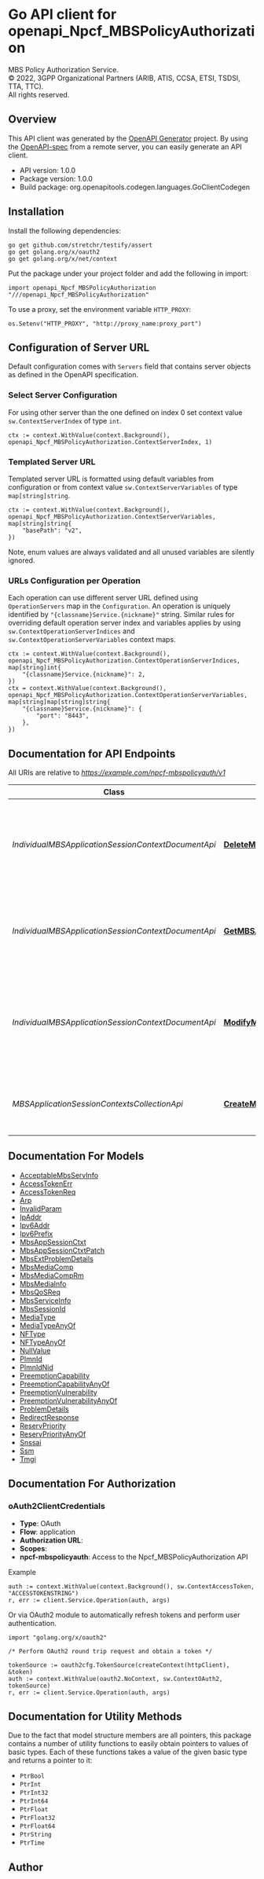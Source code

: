 # Go API client for openapi_Npcf_MBSPolicyAuthorization

MBS Policy Authorization Service.  
© 2022, 3GPP Organizational Partners (ARIB, ATIS, CCSA, ETSI, TSDSI, TTA, TTC).  
All rights reserved.


## Overview
This API client was generated by the [OpenAPI Generator](https://openapi-generator.tech) project.  By using the [OpenAPI-spec](https://www.openapis.org/) from a remote server, you can easily generate an API client.

- API version: 1.0.0
- Package version: 1.0.0
- Build package: org.openapitools.codegen.languages.GoClientCodegen

## Installation

Install the following dependencies:

```shell
go get github.com/stretchr/testify/assert
go get golang.org/x/oauth2
go get golang.org/x/net/context
```

Put the package under your project folder and add the following in import:

```golang
import openapi_Npcf_MBSPolicyAuthorization "///openapi_Npcf_MBSPolicyAuthorization"
```

To use a proxy, set the environment variable `HTTP_PROXY`:

```golang
os.Setenv("HTTP_PROXY", "http://proxy_name:proxy_port")
```

## Configuration of Server URL

Default configuration comes with `Servers` field that contains server objects as defined in the OpenAPI specification.

### Select Server Configuration

For using other server than the one defined on index 0 set context value `sw.ContextServerIndex` of type `int`.

```golang
ctx := context.WithValue(context.Background(), openapi_Npcf_MBSPolicyAuthorization.ContextServerIndex, 1)
```

### Templated Server URL

Templated server URL is formatted using default variables from configuration or from context value `sw.ContextServerVariables` of type `map[string]string`.

```golang
ctx := context.WithValue(context.Background(), openapi_Npcf_MBSPolicyAuthorization.ContextServerVariables, map[string]string{
	"basePath": "v2",
})
```

Note, enum values are always validated and all unused variables are silently ignored.

### URLs Configuration per Operation

Each operation can use different server URL defined using `OperationServers` map in the `Configuration`.
An operation is uniquely identified by `"{classname}Service.{nickname}"` string.
Similar rules for overriding default operation server index and variables applies by using `sw.ContextOperationServerIndices` and `sw.ContextOperationServerVariables` context maps.

```golang
ctx := context.WithValue(context.Background(), openapi_Npcf_MBSPolicyAuthorization.ContextOperationServerIndices, map[string]int{
	"{classname}Service.{nickname}": 2,
})
ctx = context.WithValue(context.Background(), openapi_Npcf_MBSPolicyAuthorization.ContextOperationServerVariables, map[string]map[string]string{
	"{classname}Service.{nickname}": {
		"port": "8443",
	},
})
```

## Documentation for API Endpoints

All URIs are relative to *https://example.com/npcf-mbspolicyauth/v1*

Class | Method | HTTP request | Description
------------ | ------------- | ------------- | -------------
*IndividualMBSApplicationSessionContextDocumentApi* | [**DeleteMBSAppSessionCtxt**](docs/IndividualMBSApplicationSessionContextDocumentApi.md#deletembsappsessionctxt) | **Delete** /contexts/{contextId} | Request the deletion of an existing Individual MBS Application Session Context resource.
*IndividualMBSApplicationSessionContextDocumentApi* | [**GetMBSAppSessionCtxt**](docs/IndividualMBSApplicationSessionContextDocumentApi.md#getmbsappsessionctxt) | **Get** /contexts/{contextId} | Read an existing Individual MBS Application Session Context resource.
*IndividualMBSApplicationSessionContextDocumentApi* | [**ModifyMBSAppSessionCtxt**](docs/IndividualMBSApplicationSessionContextDocumentApi.md#modifymbsappsessionctxt) | **Patch** /contexts/{contextId} | Request the modification of an existing Individual MBS Application Session Context resource.
*MBSApplicationSessionContextsCollectionApi* | [**CreateMBSAppSessionCtxt**](docs/MBSApplicationSessionContextsCollectionApi.md#creatembsappsessionctxt) | **Post** / contexts | Request the creation of a new MBS Application Session Context.


## Documentation For Models

 - [AcceptableMbsServInfo](docs/AcceptableMbsServInfo.md)
 - [AccessTokenErr](docs/AccessTokenErr.md)
 - [AccessTokenReq](docs/AccessTokenReq.md)
 - [Arp](docs/Arp.md)
 - [InvalidParam](docs/InvalidParam.md)
 - [IpAddr](docs/IpAddr.md)
 - [Ipv6Addr](docs/Ipv6Addr.md)
 - [Ipv6Prefix](docs/Ipv6Prefix.md)
 - [MbsAppSessionCtxt](docs/MbsAppSessionCtxt.md)
 - [MbsAppSessionCtxtPatch](docs/MbsAppSessionCtxtPatch.md)
 - [MbsExtProblemDetails](docs/MbsExtProblemDetails.md)
 - [MbsMediaComp](docs/MbsMediaComp.md)
 - [MbsMediaCompRm](docs/MbsMediaCompRm.md)
 - [MbsMediaInfo](docs/MbsMediaInfo.md)
 - [MbsQoSReq](docs/MbsQoSReq.md)
 - [MbsServiceInfo](docs/MbsServiceInfo.md)
 - [MbsSessionId](docs/MbsSessionId.md)
 - [MediaType](docs/MediaType.md)
 - [MediaTypeAnyOf](docs/MediaTypeAnyOf.md)
 - [NFType](docs/NFType.md)
 - [NFTypeAnyOf](docs/NFTypeAnyOf.md)
 - [NullValue](docs/NullValue.md)
 - [PlmnId](docs/PlmnId.md)
 - [PlmnIdNid](docs/PlmnIdNid.md)
 - [PreemptionCapability](docs/PreemptionCapability.md)
 - [PreemptionCapabilityAnyOf](docs/PreemptionCapabilityAnyOf.md)
 - [PreemptionVulnerability](docs/PreemptionVulnerability.md)
 - [PreemptionVulnerabilityAnyOf](docs/PreemptionVulnerabilityAnyOf.md)
 - [ProblemDetails](docs/ProblemDetails.md)
 - [RedirectResponse](docs/RedirectResponse.md)
 - [ReservPriority](docs/ReservPriority.md)
 - [ReservPriorityAnyOf](docs/ReservPriorityAnyOf.md)
 - [Snssai](docs/Snssai.md)
 - [Ssm](docs/Ssm.md)
 - [Tmgi](docs/Tmgi.md)


## Documentation For Authorization



### oAuth2ClientCredentials


- **Type**: OAuth
- **Flow**: application
- **Authorization URL**: 
- **Scopes**: 
 - **npcf-mbspolicyauth**: Access to the Npcf_MBSPolicyAuthorization API

Example

```golang
auth := context.WithValue(context.Background(), sw.ContextAccessToken, "ACCESSTOKENSTRING")
r, err := client.Service.Operation(auth, args)
```

Or via OAuth2 module to automatically refresh tokens and perform user authentication.

```golang
import "golang.org/x/oauth2"

/* Perform OAuth2 round trip request and obtain a token */

tokenSource := oauth2cfg.TokenSource(createContext(httpClient), &token)
auth := context.WithValue(oauth2.NoContext, sw.ContextOAuth2, tokenSource)
r, err := client.Service.Operation(auth, args)
```


## Documentation for Utility Methods

Due to the fact that model structure members are all pointers, this package contains
a number of utility functions to easily obtain pointers to values of basic types.
Each of these functions takes a value of the given basic type and returns a pointer to it:

* `PtrBool`
* `PtrInt`
* `PtrInt32`
* `PtrInt64`
* `PtrFloat`
* `PtrFloat32`
* `PtrFloat64`
* `PtrString`
* `PtrTime`

## Author



